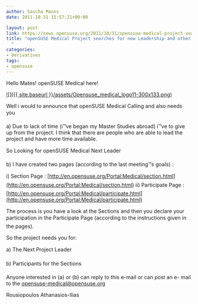 ```yaml
---
author: Sascha Manns
date: 2011-10-31 15:57:21+00:00

layout: post
link: https://news.opensuse.org/2011/10/31/opensuse-medical-project-searches-for-new-leadership-and-other-participation/
title: "openSUSE Medical Project searches for new Leadership and other participation\
  "
categories:
- Derivatives
tags:
- opensuse
---
```

Hello Mates! openSUSE Medical here!

[![]({{ site.baseurl }}/assets/Opensuse_medical_logo11-300x133.png)](https://news.opensuse.org/2011/06/09/new-leadership-inside-the-medical-project/opensuse_medical_logo11/)

Well i would to announce that openSUSE Medical Calling and also needs you

a) Due to lack of time (i™ve began my Master Studies abroad) i™ve to give up from the project. I think that there are people who are able to lead the project and have more time available.

So Looking for openSUSE Medical Next Leader

b) I have created two pages (according to the last meeting™s goals) :

i) Section Page : [http://en.opensuse.org/Portal:Medical/section.html](http://en.opensuse.org/Portal:Medical/section.html)
ii) Participate Page : [http://en.opensuse.org/Portal:Medical/participate.html](http://en.opensuse.org/Portal:Medical/participate.html)

The process is you have a look at the Sections and then you declare your participation in the Participate Page (according to the instructions given in the pages).

So the project needs you for:

a) The Next Project Leader

b) Participants for the Sections

Anyone interested in (a) or (b) can reply to this e-mail or can post an e- mail to the [opensuse-medical@opensuse.org](mailto:opensuse-medical@opensuse.org)

Rousiopoulos Athanasios-Ilias		
